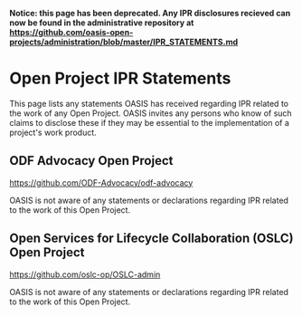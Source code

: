 __Notice: this page has been deprecated. Any IPR disclosures recieved can now be found in the administrative repository at https://github.com/oasis-open-projects/administration/blob/master/IPR_STATEMENTS.md__

# Open Project IPR Statements

This page lists any statements OASIS has received regarding IPR related to the work of any 
Open Project. OASIS invites any persons who know of such claims to disclose these if they 
may be essential to the implementation of a project's work product. 

## ODF Advocacy Open Project

https://github.com/ODF-Advocacy/odf-advocacy

OASIS is not aware of any statements or declarations regarding IPR related to the work of this Open Project.

## Open Services for Lifecycle Collaboration (OSLC) Open Project

https://github.com/oslc-op/OSLC-admin

OASIS is not aware of any statements or declarations regarding IPR related to the work of this Open Project.
